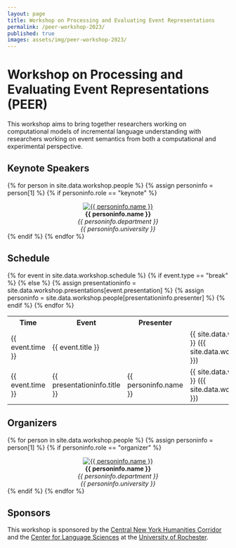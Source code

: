 ```yaml
---
layout: page
title: Workshop on Processing and Evaluating Event Representations
permalink: /peer-workshop-2023/
published: true
images: assets/img/peer-workshop-2023/
---
```


# Workshop on Processing and Evaluating Event Representations (PEER)

This workshop aims to bring together researchers working on computational models of incremental language understanding with researchers working on event semantics from both a computational and experimental perspective.

## Keynote Speakers

{% for person in site.data.workshop.people %}
{% assign personinfo = person[1] %}
{% if personinfo.role == "keynote" %}
<center>
<a href="{{ personinfo.website }}"><img class="people" alt="{{ personinfo.name }}" src="{{ page.images | relative_url }}{{ personinfo.image }}" srcset="{{ page.images | relative_url }}{{ personinfo.image }}" /></a>
</center>  
<center><b>{{ personinfo.name }}</b></center>
<center><i>{{ personinfo.department }}</i></center>
<center><i>{{ personinfo.university }}</i></center>
{% endif %}    
{% endfor %}

## Schedule

<table>
<tr>
<th>Time</th>
<th>Event</th>
<th>Presenter</th>
<th>Location</th>
</tr>
{% for event in site.data.workshop.schedule %}
{% if event.type == "break" %}
<tr>
    <td>{{ event.time }}</td>
    <td>{{ event.title }}</td>
    <td></td>
    <td>{{ site.data.workshop.locations.atrium.name }} ({{ site.data.workshop.locations.atrium.building }})</td>
</tr>
{% else %}
{% assign presentationinfo = site.data.workshop.presentations[event.presentation] %}
{% assign personinfo = site.data.workshop.people[presentationinfo.presenter] %}

<tr>
    <td>{{ event.time }}</td>
    <td>{{ presentationinfo.title }}</td>
    <td>{{ personinfo.name }}</td>
    <td>{{ site.data.workshop.locations.room.name }} ({{ site.data.workshop.locations.room.building }})</td>
</tr>
{% endif %}
{% endfor %}
</table>

## Organizers

{% for person in site.data.workshop.people %}
{% assign personinfo = person[1] %}
{% if personinfo.role == "organizer" %}
<center>
<a href="{{ personinfo.website }}"><img class="people" alt="{{ personinfo.name }}" src="{{ page.images | relative_url }}{{ personinfo.image }}" srcset="{{ page.images | relative_url }}{{ personinfo.image }}" /></a>
</center>  
<center><b>{{ personinfo.name }}</b></center>
<center><i>{{ personinfo.department }}</i></center>
<center><i>{{ personinfo.university }}</i></center>
{% endif %}    
{% endfor %}

## Sponsors

This workshop is sponsored by the [Central New York Humanities Corridor](https://www.cnycorridor.net/) and the [Center for Language Sciences](https://www.sas.rochester.edu/cls/) at the [University of Rochester](https://rochester.edu/).